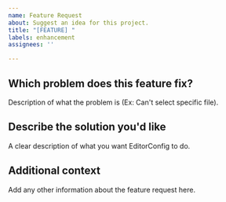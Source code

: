 ```yaml
---
name: Feature Request
about: Suggest an idea for this project.
title: "[FEATURE] "
labels: enhancement
assignees: ''

---
```


## Which problem does this feature fix?
Description of what the problem is (Ex: Can't select specific file).

## Describe the solution you'd like
A clear description of what you want EditorConfig to do.

## Additional context
Add any other information about the feature request here.
